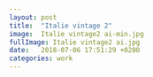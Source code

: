 ```yaml
---
layout: post
title:  "Italie vintage 2"
image:  Italie vintage2 ai-min.jpg
fullImage: Italie vintage2 ai.jpg
date:   2018-07-06 17:51:29 +0200
categories: work
---
```



